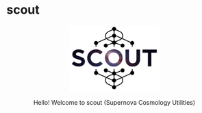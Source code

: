 # scout


<p align="center">
  <img src="https://github.com/fsorrenti/scout/blob/main/assets/img/scout.jpg" width="42%"
 alt="veloce_logo"/>
</p>
<div align="center">


Hello! Welcome to scout (Supernova Cosmology Utilities)
